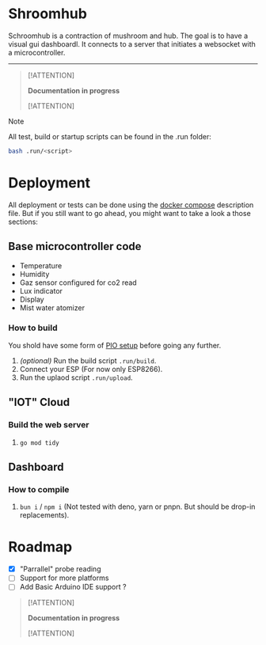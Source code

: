 # Shroomhub

Schroomhub is a contraction of mushroom and hub. The goal is to have a visual gui dashboardl. It connects to a server that initiates a websocket with a microcontroller.

---

> [!ATTENTION]
>
> **Documentation in progress**
>
> [!ATTENTION]

> [!NOTE]
>
> All test, build or startup scripts can be found in the .run folder:
>
> ```bash
> bash .run/<script>
> ```

# Deployment

All deployment or tests can be done using the [docker compose](https://github.com/GrimalDev/shroomhub/blob/main/docker-compose.yml) description file.
But if you still want to go ahead, you might want to take a look a those sections:

## Base microcontroller code

- Temperature
- Humidity
- Gaz sensor configured for co2 read
- Lux indicator
- Display
- Mist water atomizer

### How to build

You shold have some form of [PIO setup](https://docs.platformio.org/en/latest/core/installation/index.html) before going any further.

1. _(optional)_ Run the build script `.run/build`.
2. Connect your ESP (For now only ESP8266).
3. Run the uplaod script `.run/upload`.

## "IOT" Cloud

### Build the web server

1. `go mod tidy`

## Dashboard

### How to compile

1. `bun i` / `npm i` (Not tested with deno, yarn or pnpn. But should be drop-in replacements).

# Roadmap

- [x] "Parrallel" probe reading
- [ ] Support for more platforms
- [ ] Add Basic Arduino IDE support ?

> [!ATTENTION]
>
> **Documentation in progress**
>
> [!ATTENTION]
